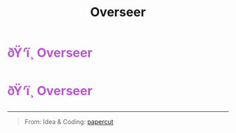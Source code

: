 ﻿---
lang: en-US
title: Overseer
prev: Monarch
next: President
---
# <font color="#ba55d3">ðŸ‘ï¸ <b>Overseer</b></font> <Badge text="Power" type="tip" vertical="middle"/>
# <font color="#ba55d3">ðŸ‘ï¸ <b>Overseer</b></font> <Badge text="Power" type="tip" vertical="middle"/>
---

> From: Idea & Coding: [papercut](https://github.com/lars-wu)


